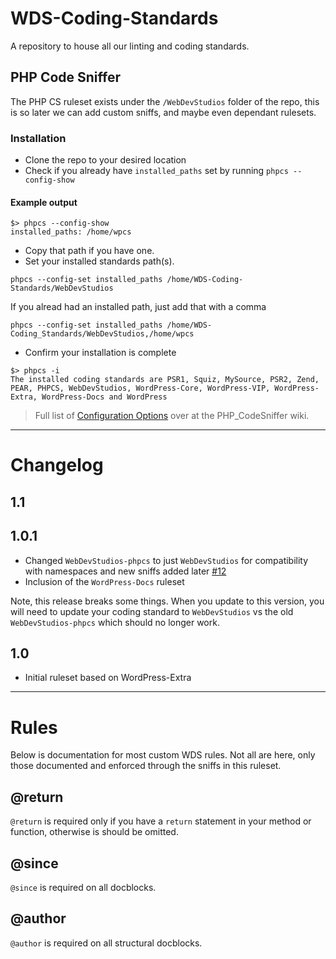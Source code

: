 # WDS-Coding-Standards
A repository to house all our linting and coding standards.

## PHP Code Sniffer

The PHP CS ruleset exists under the `/WebDevStudios` folder of the repo, this is so later we can add custom sniffs, and maybe even dependant rulesets.

### Installation

* Clone the repo to your desired location
* Check if you already have `installed_paths` set by running `phpcs --config-show`

#### Example output

```
$> phpcs --config-show
installed_paths: /home/wpcs
```

* Copy that path if you have one.
* Set your installed standards path(s).

```
phpcs --config-set installed_paths /home/WDS-Coding-Standards/WebDevStudios
```

If you alread had an installed path, just add that with a comma

```
phpcs --config-set installed_paths /home/WDS-Coding_Standards/WebDevStudios,/home/wpcs
```

* Confirm your installation is complete

```
$> phpcs -i
The installed coding standards are PSR1, Squiz, MySource, PSR2, Zend, PEAR, PHPCS, WebDevStudios, WordPress-Core, WordPress-VIP, WordPress-Extra, WordPress-Docs and WordPress
```

> Full list of [Configuration Options](https://github.com/squizlabs/PHP_CodeSniffer/wiki/Configuration-Options) over at the PHP_CodeSniffer wiki.

____________________

# Changelog

## 1.1

## 1.0.1

- Changed `WebDevStudios-phpcs` to just `WebDevStudios` for compatibility with namespaces and new sniffs added later [#12](https://github.com/WebDevStudios/WDS-Coding-Standards/pull/12)
- Inclusion of the `WordPress-Docs` ruleset

Note, this release breaks some things. When you update to this version,
you will need to update your coding standard to `WebDevStudios` vs the old
`WebDevStudios-phpcs` which should no longer work.

## 1.0

- Initial ruleset based on WordPress-Extra


________________________________

# Rules

Below is documentation for most custom WDS rules. Not all are here, only those
documented and enforced through the sniffs in this ruleset.

## @return

`@return` is required only if you have a `return` statement in your method or
function, otherwise is should be omitted.

## @since

`@since` is required on all docblocks.

## @author

`@author` is required on all structural docblocks.
